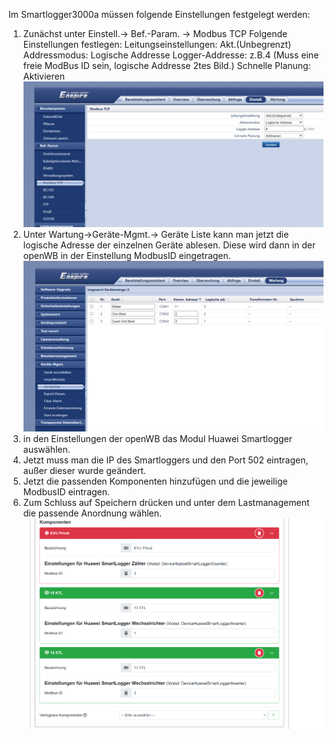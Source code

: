 Im Smartlogger3000a müssen folgende Einstellungen festgelegt werden:

1. Zunächst unter Einstell.-> Bef.-Param. -> Modbus TCP
   Folgende Einstellungen festlegen:
     Leitungseinstellungen: Akt.(Unbegrenzt)
     Addressmodus: Logische Addresse
     Logger-Addresse: z.B.4 (Muss eine freie ModBus ID sein, logische Addresse 2tes Bild.)
     Schnelle Planung: Aktivieren
    ![Huawei Smartlogger ModBusTCP](HuaweiSmartloggerModBusTCP.PNG)
2.  Unter Wartung->Geräte-Mgmt.-> Geräte Liste
    kann man jetzt die logische Adresse der einzelnen Geräte ablesen. Diese wird dann in der openWB in der Einstellung ModbusID eingetragen.
    ![HuaweiSmartloggerLogischeAdressen](HuaweiSmartloggerLogischeAdressen.PNG)
4. in den Einstellungen der openWB das Modul Huawei Smartlogger auswählen.
5. Jetzt muss man die IP des Smartloggers und den Port 502 eintragen, außer dieser wurde geändert.
6. Jetzt die passenden Komponenten hinzufügen und die jeweilige ModbusID eintragen.
7. Zum Schluss auf Speichern drücken und unter dem Lastmanagement die passende Anordnung wählen.
  ![Huawei Smartlogger Komponenten](HuaweiSmartloggerKomponenten.PNG)
